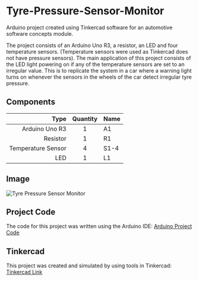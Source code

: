 # Tyre-Pressure-Sensor-Monitor

Arduino project created using Tinkercad software for an automotive software concepts module. 

The project consists of an Arduino Uno R3, a resistor, an LED and four temperature sensors. (Temperature sensors were used as Tinkercad does not have pressure sensors). The main application of this project consists of the LED light powering on if any of the temperature sensors are set to an irregular value. This is to replicate the system in a car where a warning light turns on whenever the sensors in the wheels of the car detect irregular tyre pressure.

## Components
| **Type** | **Quantity** | **Name** |
| -------------: | :---------: | --- |
| Arduino Uno R3 | 1 | A1 |
| Resistor | 1 | R1 |
| Temperature Sensor   | 4 | S1-4   |
| LED   | 1 | L1   |

## Image
![Tyre Pressure Sensor Monitor](https://github.com/stephenpower2003/Tyre-Pressure-Sensor-Monitor/blob/main/Tyre%20Pressure%20Sensor%20Monitor.png)

## Project Code
The code for this project was written using the Arduino IDE: [Arduino Project Code](https://github.com/stephenpower2003/Tyre-Pressure-Sensor-Monitor/blob/main/TyrePressureMonitor.ino)

## Tinkercad
This project was created and simulated by using tools in Tinkercad: [Tinkercad Link](https://www.tinkercad.com/things/kczfpPgZaNY)
